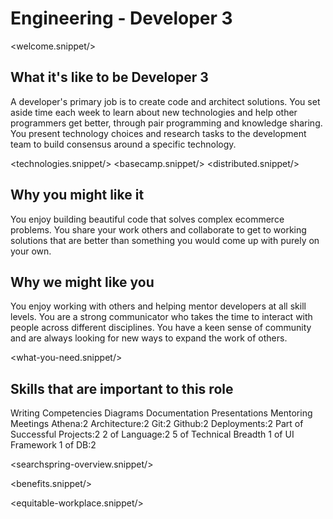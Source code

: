 # Engineering - Developer 3
<welcome.snippet/>

## What it's like to be Developer 3
A developer's primary job is to create code and architect solutions. 
You set aside time each week to learn about new technologies and help other programmers get better, through pair programming and knowledge sharing.
You present technology choices and research tasks to the development team to build consensus around a specific technology.

<technologies.snippet/>
<basecamp.snippet/>
<distributed.snippet/>

## Why you might like it
You enjoy building beautiful code that solves complex ecommerce problems. You share your work others and collaborate to get to working solutions that are
better than something you would come up with purely on your own.

## Why we might like you
You enjoy working with others and helping mentor developers at all skill levels. You are a strong communicator who takes the time to interact with people across different disciplines. You have a keen sense of community and are always looking for new ways to expand the work of others.

<what-you-need.snippet/>

## Skills that are important to this role

<skills>
Writing Competencies
Diagrams
Documentation
Presentations
Mentoring
Meetings
Athena:2
Architecture:2
Git:2
Github:2
Deployments:2
Part of Successful Projects:2
2 of Language:2
5 of Technical Breadth
1 of UI Framework
1 of DB:2
</skills>

<inherit doc="engineering-developer-2.md"/>

<searchspring-overview.snippet/>

<benefits.snippet/>

<equitable-workplace.snippet/>
